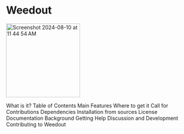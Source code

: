 # Weedout

<img width="200" alt="Screenshot 2024-08-10 at 11 44 54 AM" src="https://github.com/user-attachments/assets/62e3af42-6984-4e1c-9ddc-3f6115573e01">

What is it?
Table of Contents
Main Features
Where to get it
Call for Contributions
Dependencies
Installation from sources
License
Documentation
Background
Getting Help
Discussion and Development
Contributing to Weedout
